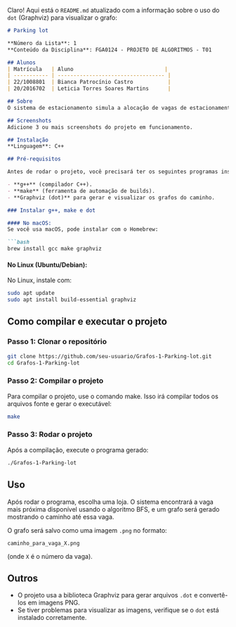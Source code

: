 Claro! Aqui está o `README.md` atualizado com a informação sobre o uso do `dot` (Graphviz) para visualizar o grafo:

```markdown
# Parking lot

**Número da Lista**: 1  
**Conteúdo da Disciplina**: FGA0124 - PROJETO DE ALGORITMOS - T01  

## Alunos
| Matrícula   | Aluno                             |
| ----------- | ---------------------------------- |
| 22/1008801  | Bianca Patrocínio Castro           |
| 20/2016702  | Leticia Torres Soares Martins      |

## Sobre 
O sistema de estacionamento simula a alocação de vagas de estacionamento para clientes em um shopping, com 18 vagas e 6 lojas, utilizando algoritmos de grafos. O objetivo é encontrar a vaga mais próxima de uma loja específica usando a busca em largura (BFS).

## Screenshots
Adicione 3 ou mais screenshots do projeto em funcionamento.

## Instalação 
**Linguagem**: C++

## Pré-requisitos

Antes de rodar o projeto, você precisará ter os seguintes programas instalados:

- **g++** (compilador C++).
- **make** (ferramenta de automação de builds).
- **Graphviz (dot)** para gerar e visualizar os grafos do caminho.

### Instalar g++, make e dot

#### No macOS:
Se você usa macOS, pode instalar com o Homebrew:

```bash
brew install gcc make graphviz
```

#### No Linux (Ubuntu/Debian):
No Linux, instale com:

```bash
sudo apt update
sudo apt install build-essential graphviz
```

## Como compilar e executar o projeto
### Passo 1: Clonar o repositório
```bash
git clone https://github.com/seu-usuario/Grafos-1-Parking-lot.git
cd Grafos-1-Parking-lot
```

### Passo 2: Compilar o projeto
Para compilar o projeto, use o comando make. Isso irá compilar todos os arquivos fonte e gerar o executável:

```bash
make
```

### Passo 3: Rodar o projeto
Após a compilação, execute o programa gerado:

```bash
./Grafos-1-Parking-lot
```

## Uso 
Após rodar o programa, escolha uma loja. O sistema encontrará a vaga mais próxima disponível usando o algoritmo BFS, e um grafo será gerado mostrando o caminho até essa vaga.

O grafo será salvo como uma imagem `.png` no formato:

```
caminho_para_vaga_X.png
```

(onde `X` é o número da vaga).


## Outros 
- O projeto usa a biblioteca Graphviz para gerar arquivos `.dot` e convertê-los em imagens PNG.
- Se tiver problemas para visualizar as imagens, verifique se o `dot` está instalado corretamente.
```
